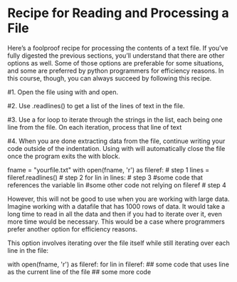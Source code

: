 # Recipe for Reading and Processing a File

Here’s a foolproof recipe for processing the contents of a text file. If you’ve fully digested the previous sections, you’ll understand that there are other options as well. Some of those options are preferable for some situations, and some are preferred by python programmers for efficiency reasons. In this course, though, you can always succeed by following this recipe.

#1. Open the file using with and open.

#2. Use .readlines() to get a list of the lines of text in the file.

#3. Use a for loop to iterate through the strings in the list, each being one line from the file. On each iteration, process that line of text

#4. When you are done extracting data from the file, continue writing your code outside of the indentation. Using with will automatically close the file once the program exits the with block.

fname = "yourfile.txt"
with open(fname, 'r') as fileref:         # step 1
    lines = fileref.readlines()           # step 2
    for lin in lines:                     # step 3
        #some code that references the variable lin
#some other code not relying on fileref   # step 4

However, this will not be good to use when you are working with large data. Imagine working with a datafile that has 1000 rows of data. It would take a long time to read in all the data and then if you had to iterate over it, even more time would be necessary. This would be a case where programmers prefer another option for efficiency reasons.

This option involves iterating over the file itself while still iterating over each line in the file:

with open(fname, 'r') as fileref:
 for lin in fileref:
     ## some code that uses line as the current line of the file
     ## some more code

